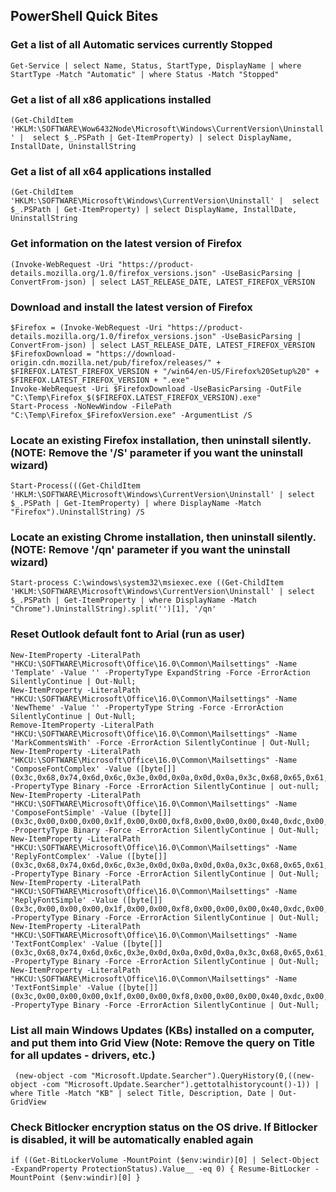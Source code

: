 ## PowerShell Quick Bites

### Get a list of all Automatic services currently Stopped
```Get-Service | select Name, Status, StartType, DisplayName | where StartType -Match "Automatic" | where Status -Match "Stopped"```

### Get a list of all x86 applications installed
```(Get-ChildItem 'HKLM:\SOFTWARE\Wow6432Node\Microsoft\Windows\CurrentVersion\Uninstall' |  select $_.PSPath | Get-ItemProperty) | select DisplayName, InstallDate, UninstallString```

### Get a list of all x64 applications installed
```(Get-ChildItem 'HKLM:\SOFTWARE\Microsoft\Windows\CurrentVersion\Uninstall' |  select $_.PSPath | Get-ItemProperty) | select DisplayName, InstallDate, UninstallString```

### Get information on the latest version of Firefox
```(Invoke-WebRequest -Uri "https://product-details.mozilla.org/1.0/firefox_versions.json" -UseBasicParsing | ConvertFrom-json) | select LAST_RELEASE_DATE, LATEST_FIREFOX_VERSION```

### Download and install the latest version of Firefox
```New-Item -ItemType Directory -Path C:\Temp -Force | Out-Null
$Firefox = (Invoke-WebRequest -Uri "https://product-details.mozilla.org/1.0/firefox_versions.json" -UseBasicParsing | ConvertFrom-json) | select LAST_RELEASE_DATE, LATEST_FIREFOX_VERSION
$FirefoxDownload = "https://download-origin.cdn.mozilla.net/pub/firefox/releases/" + $FIREFOX.LATEST_FIREFOX_VERSION + "/win64/en-US/Firefox%20Setup%20" + $FIREFOX.LATEST_FIREFOX_VERSION + ".exe"
Invoke-WebRequest -Uri $FirefoxDownload -UseBasicParsing -OutFile "C:\Temp\Firefox_$($FIREFOX.LATEST_FIREFOX_VERSION).exe"
Start-Process -NoNewWindow -FilePath "C:\Temp\Firefox_$FirefoxVersion.exe" -ArgumentList /S
```
### Locate an existing Firefox installation, then uninstall silently. (NOTE: Remove the '/S' parameter if you want the uninstall wizard)
```Start-Process(((Get-ChildItem 'HKLM:\SOFTWARE\Microsoft\Windows\CurrentVersion\Uninstall' | select $_.PSPath | Get-ItemProperty) | where DisplayName -Match "Firefox").UninstallString) /S```

### Locate an existing Chrome installation, then uninstall silently. (NOTE: Remove '/qn' parameter if you want the uninstall wizard)
```Start-process C:\windows\system32\msiexec.exe ((Get-ChildItem 'HKLM:\SOFTWARE\Microsoft\Windows\CurrentVersion\Uninstall' | select $_.PSPath | Get-ItemProperty | where DisplayName -Match "Chrome").UninstallString).split('')[1], '/qn'```

### Reset Outlook default font to Arial (run as user)
```if((Test-Path -LiteralPath "HKCU:\SOFTWARE\Microsoft\Office\16.0\Common\MailSettings") -ne $true) {  New-Item "HKCU:\SOFTWARE\Microsoft\Office\16.0\Common\MailSettings" -force -ErrorAction SilentlyContinue | Out-Null }
New-ItemProperty -LiteralPath "HKCU:\SOFTWARE\Microsoft\Office\16.0\Common\Mailsettings" -Name 'Template' -Value '' -PropertyType ExpandString -Force -ErrorAction SilentlyContinue | Out-Null;
New-ItemProperty -LiteralPath "HKCU:\SOFTWARE\Microsoft\Office\16.0\Common\Mailsettings" -Name 'NewTheme' -Value '' -PropertyType String -Force -ErrorAction SilentlyContinue | Out-Null;
Remove-ItemProperty -LiteralPath "HKCU:\SOFTWARE\Microsoft\Office\16.0\Common\Mailsettings" -Name 'MarkCommentsWith' -Force -ErrorAction SilentlyContinue | Out-Null;
New-ItemProperty -LiteralPath "HKCU:\SOFTWARE\Microsoft\Office\16.0\Common\Mailsettings" -Name 'ComposeFontComplex' -Value ([byte[]](0x3c,0x68,0x74,0x6d,0x6c,0x3e,0x0d,0x0a,0x0d,0x0a,0x3c,0x68,0x65,0x61,0x64,0x3e,0x0d,0x0a,0x3c,0x73,0x74,0x79,0x6c,0x65,0x3e,0x0d,0x0a,0x0d,0x0a,0x20,0x2f,0x2a,0x20,0x53,0x74,0x79,0x6c,0x65,0x20,0x44,0x65,0x66,0x69,0x6e,0x69,0x74,0x69,0x6f,0x6e,0x73,0x20,0x2a,0x2f,0x0d,0x0a,0x20,0x73,0x70,0x61,0x6e,0x2e,0x50,0x65,0x72,0x73,0x6f,0x6e,0x61,0x6c,0x43,0x6f,0x6d,0x70,0x6f,0x73,0x65,0x53,0x74,0x79,0x6c,0x65,0x0d,0x0a,0x09,0x7b,0x6d,0x73,0x6f,0x2d,0x73,0x74,0x79,0x6c,0x65,0x2d,0x6e,0x61,0x6d,0x65,0x3a,0x22,0x50,0x65,0x72,0x73,0x6f,0x6e,0x61,0x6c,0x20,0x43,0x6f,0x6d,0x70,0x6f,0x73,0x65,0x20,0x53,0x74,0x79,0x6c,0x65,0x22,0x3b,0x0d,0x0a,0x09,0x6d,0x73,0x6f,0x2d,0x73,0x74,0x79,0x6c,0x65,0x2d,0x74,0x79,0x70,0x65,0x3a,0x70,0x65,0x72,0x73,0x6f,0x6e,0x61,0x6c,0x2d,0x63,0x6f,0x6d,0x70,0x6f,0x73,0x65,0x3b,0x0d,0x0a,0x09,0x6d,0x73,0x6f,0x2d,0x73,0x74,0x79,0x6c,0x65,0x2d,0x6e,0x6f,0x73,0x68,0x6f,0x77,0x3a,0x79,0x65,0x73,0x3b,0x0d,0x0a,0x09,0x6d,0x73,0x6f,0x2d,0x73,0x74,0x79,0x6c,0x65,0x2d,0x75,0x6e,0x68,0x69,0x64,0x65,0x3a,0x6e,0x6f,0x3b,0x0d,0x0a,0x09,0x6d,0x73,0x6f,0x2d,0x61,0x6e,0x73,0x69,0x2d,0x66,0x6f,0x6e,0x74,0x2d,0x73,0x69,0x7a,0x65,0x3a,0x31,0x31,0x2e,0x30,0x70,0x74,0x3b,0x0d,0x0a,0x09,0x6d,0x73,0x6f,0x2d,0x62,0x69,0x64,0x69,0x2d,0x66,0x6f,0x6e,0x74,0x2d,0x73,0x69,0x7a,0x65,0x3a,0x31,0x31,0x2e,0x30,0x70,0x74,0x3b,0x0d,0x0a,0x09,0x66,0x6f,0x6e,0x74,0x2d,0x66,0x61,0x6d,0x69,0x6c,0x79,0x3a,0x22,0x41,0x72,0x69,0x61,0x6c,0x22,0x2c,0x73,0x61,0x6e,0x73,0x2d,0x73,0x65,0x72,0x69,0x66,0x3b,0x0d,0x0a,0x09,0x6d,0x73,0x6f,0x2d,0x61,0x73,0x63,0x69,0x69,0x2d,0x66,0x6f,0x6e,0x74,0x2d,0x66,0x61,0x6d,0x69,0x6c,0x79,0x3a,0x41,0x72,0x69,0x61,0x6c,0x3b,0x0d,0x0a,0x09,0x6d,0x73,0x6f,0x2d,0x68,0x61,0x6e,0x73,0x69,0x2d,0x66,0x6f,0x6e,0x74,0x2d,0x66,0x61,0x6d,0x69,0x6c,0x79,0x3a,0x41,0x72,0x69,0x61,0x6c,0x3b,0x0d,0x0a,0x09,0x6d,0x73,0x6f,0x2d,0x62,0x69,0x64,0x69,0x2d,0x66,0x6f,0x6e,0x74,0x2d,0x66,0x61,0x6d,0x69,0x6c,0x79,0x3a,0x22,0x54,0x69,0x6d,0x65,0x73,0x20,0x4e,0x65,0x77,0x20,0x52,0x6f,0x6d,0x61,0x6e,0x22,0x3b,0x0d,0x0a,0x09,0x6d,0x73,0x6f,0x2d,0x62,0x69,0x64,0x69,0x2d,0x74,0x68,0x65,0x6d,0x65,0x2d,0x66,0x6f,0x6e,0x74,0x3a,0x6d,0x69,0x6e,0x6f,0x72,0x2d,0x62,0x69,0x64,0x69,0x3b,0x0d,0x0a,0x09,0x63,0x6f,0x6c,0x6f,0x72,0x3a,0x77,0x69,0x6e,0x64,0x6f,0x77,0x74,0x65,0x78,0x74,0x3b,0x7d,0x0d,0x0a,0x2d,0x2d,0x3e,0x0d,0x0a,0x3c,0x2f,0x73,0x74,0x79,0x6c,0x65,0x3e,0x0d,0x0a,0x3c,0x2f,0x68,0x65,0x61,0x64,0x3e,0x0d,0x0a,0x0d,0x0a,0x3c,0x2f,0x68,0x74,0x6d,0x6c,0x3e,0x0d,0x0a)) -PropertyType Binary -Force -ErrorAction SilentlyContinue | out-null;
New-ItemProperty -LiteralPath "HKCU:\SOFTWARE\Microsoft\Office\16.0\Common\Mailsettings" -Name 'ComposeFontSimple' -Value ([byte[]](0x3c,0x00,0x00,0x00,0x1f,0x00,0x00,0xf8,0x00,0x00,0x00,0x40,0xdc,0x00,0x00,0x00,0x00,0x00,0x00,0x00,0x00,0x00,0x00,0xff,0x00,0x22,0x41,0x72,0x69,0x61,0x6c,0x00,0x00,0x00,0x00,0x00,0x00,0x00,0x00,0x00,0x00,0x00,0x00,0x00,0x00,0x00,0x00,0x00,0x00,0x00,0x00,0x00,0x00,0x00,0x00,0x00,0x00,0x00,0x00,0x00)) -PropertyType Binary -Force -ErrorAction SilentlyContinue | Out-Null;
New-ItemProperty -LiteralPath "HKCU:\SOFTWARE\Microsoft\Office\16.0\Common\Mailsettings" -Name 'ReplyFontComplex' -Value ([byte[]](0x3c,0x68,0x74,0x6d,0x6c,0x3e,0x0d,0x0a,0x0d,0x0a,0x3c,0x68,0x65,0x61,0x64,0x3e,0x0d,0x0a,0x3c,0x73,0x74,0x79,0x6c,0x65,0x3e,0x0d,0x0a,0x0d,0x0a,0x20,0x2f,0x2a,0x20,0x53,0x74,0x79,0x6c,0x65,0x20,0x44,0x65,0x66,0x69,0x6e,0x69,0x74,0x69,0x6f,0x6e,0x73,0x20,0x2a,0x2f,0x0d,0x0a,0x20,0x73,0x70,0x61,0x6e,0x2e,0x50,0x65,0x72,0x73,0x6f,0x6e,0x61,0x6c,0x52,0x65,0x70,0x6c,0x79,0x53,0x74,0x79,0x6c,0x65,0x0d,0x0a,0x09,0x7b,0x6d,0x73,0x6f,0x2d,0x73,0x74,0x79,0x6c,0x65,0x2d,0x6e,0x61,0x6d,0x65,0x3a,0x22,0x50,0x65,0x72,0x73,0x6f,0x6e,0x61,0x6c,0x20,0x52,0x65,0x70,0x6c,0x79,0x20,0x53,0x74,0x79,0x6c,0x65,0x22,0x3b,0x0d,0x0a,0x09,0x6d,0x73,0x6f,0x2d,0x73,0x74,0x79,0x6c,0x65,0x2d,0x74,0x79,0x70,0x65,0x3a,0x70,0x65,0x72,0x73,0x6f,0x6e,0x61,0x6c,0x2d,0x72,0x65,0x70,0x6c,0x79,0x3b,0x0d,0x0a,0x09,0x6d,0x73,0x6f,0x2d,0x73,0x74,0x79,0x6c,0x65,0x2d,0x6e,0x6f,0x73,0x68,0x6f,0x77,0x3a,0x79,0x65,0x73,0x3b,0x0d,0x0a,0x09,0x6d,0x73,0x6f,0x2d,0x73,0x74,0x79,0x6c,0x65,0x2d,0x75,0x6e,0x68,0x69,0x64,0x65,0x3a,0x6e,0x6f,0x3b,0x0d,0x0a,0x09,0x6d,0x73,0x6f,0x2d,0x61,0x6e,0x73,0x69,0x2d,0x66,0x6f,0x6e,0x74,0x2d,0x73,0x69,0x7a,0x65,0x3a,0x31,0x31,0x2e,0x30,0x70,0x74,0x3b,0x0d,0x0a,0x09,0x6d,0x73,0x6f,0x2d,0x62,0x69,0x64,0x69,0x2d,0x66,0x6f,0x6e,0x74,0x2d,0x73,0x69,0x7a,0x65,0x3a,0x31,0x31,0x2e,0x30,0x70,0x74,0x3b,0x0d,0x0a,0x09,0x66,0x6f,0x6e,0x74,0x2d,0x66,0x61,0x6d,0x69,0x6c,0x79,0x3a,0x22,0x41,0x72,0x69,0x61,0x6c,0x22,0x2c,0x73,0x61,0x6e,0x73,0x2d,0x73,0x65,0x72,0x69,0x66,0x3b,0x0d,0x0a,0x09,0x6d,0x73,0x6f,0x2d,0x61,0x73,0x63,0x69,0x69,0x2d,0x66,0x6f,0x6e,0x74,0x2d,0x66,0x61,0x6d,0x69,0x6c,0x79,0x3a,0x41,0x72,0x69,0x61,0x6c,0x3b,0x0d,0x0a,0x09,0x6d,0x73,0x6f,0x2d,0x68,0x61,0x6e,0x73,0x69,0x2d,0x66,0x6f,0x6e,0x74,0x2d,0x66,0x61,0x6d,0x69,0x6c,0x79,0x3a,0x41,0x72,0x69,0x61,0x6c,0x3b,0x0d,0x0a,0x09,0x6d,0x73,0x6f,0x2d,0x62,0x69,0x64,0x69,0x2d,0x66,0x6f,0x6e,0x74,0x2d,0x66,0x61,0x6d,0x69,0x6c,0x79,0x3a,0x22,0x54,0x69,0x6d,0x65,0x73,0x20,0x4e,0x65,0x77,0x20,0x52,0x6f,0x6d,0x61,0x6e,0x22,0x3b,0x0d,0x0a,0x09,0x6d,0x73,0x6f,0x2d,0x62,0x69,0x64,0x69,0x2d,0x74,0x68,0x65,0x6d,0x65,0x2d,0x66,0x6f,0x6e,0x74,0x3a,0x6d,0x69,0x6e,0x6f,0x72,0x2d,0x62,0x69,0x64,0x69,0x3b,0x0d,0x0a,0x09,0x63,0x6f,0x6c,0x6f,0x72,0x3a,0x77,0x69,0x6e,0x64,0x6f,0x77,0x74,0x65,0x78,0x74,0x3b,0x7d,0x0d,0x0a,0x2d,0x2d,0x3e,0x0d,0x0a,0x3c,0x2f,0x73,0x74,0x79,0x6c,0x65,0x3e,0x0d,0x0a,0x3c,0x2f,0x68,0x65,0x61,0x64,0x3e,0x0d,0x0a,0x0d,0x0a,0x3c,0x2f,0x68,0x74,0x6d,0x6c,0x3e,0x0d,0x0a)) -PropertyType Binary -Force -ErrorAction SilentlyContinue | Out-Null;
New-ItemProperty -LiteralPath "HKCU:\SOFTWARE\Microsoft\Office\16.0\Common\Mailsettings" -Name 'ReplyFontSimple' -Value ([byte[]](0x3c,0x00,0x00,0x00,0x1f,0x00,0x00,0xf8,0x00,0x00,0x00,0x40,0xdc,0x00,0x00,0x00,0x00,0x00,0x00,0x00,0x00,0x00,0x00,0xff,0x00,0x22,0x41,0x72,0x69,0x61,0x6c,0x00,0x00,0x00,0x00,0x00,0x00,0x00,0x00,0x00,0x00,0x00,0x00,0x00,0x00,0x00,0x00,0x00,0x00,0x00,0x00,0x00,0x00,0x00,0x00,0x00,0x00,0x00,0x00,0x00)) -PropertyType Binary -Force -ErrorAction SilentlyContinue | Out-Null;
New-ItemProperty -LiteralPath "HKCU:\SOFTWARE\Microsoft\Office\16.0\Common\Mailsettings" -Name 'TextFontComplex' -Value ([byte[]](0x3c,0x68,0x74,0x6d,0x6c,0x3e,0x0d,0x0a,0x0d,0x0a,0x3c,0x68,0x65,0x61,0x64,0x3e,0x0d,0x0a,0x3c,0x73,0x74,0x79,0x6c,0x65,0x3e,0x0d,0x0a,0x0d,0x0a,0x20,0x2f,0x2a,0x20,0x53,0x74,0x79,0x6c,0x65,0x20,0x44,0x65,0x66,0x69,0x6e,0x69,0x74,0x69,0x6f,0x6e,0x73,0x20,0x2a,0x2f,0x0d,0x0a,0x20,0x70,0x2e,0x4d,0x73,0x6f,0x50,0x6c,0x61,0x69,0x6e,0x54,0x65,0x78,0x74,0x2c,0x20,0x6c,0x69,0x2e,0x4d,0x73,0x6f,0x50,0x6c,0x61,0x69,0x6e,0x54,0x65,0x78,0x74,0x2c,0x20,0x64,0x69,0x76,0x2e,0x4d,0x73,0x6f,0x50,0x6c,0x61,0x69,0x6e,0x54,0x65,0x78,0x74,0x0d,0x0a,0x09,0x7b,0x6d,0x73,0x6f,0x2d,0x73,0x74,0x79,0x6c,0x65,0x2d,0x6e,0x6f,0x73,0x68,0x6f,0x77,0x3a,0x79,0x65,0x73,0x3b,0x0d,0x0a,0x09,0x6d,0x73,0x6f,0x2d,0x73,0x74,0x79,0x6c,0x65,0x2d,0x70,0x72,0x69,0x6f,0x72,0x69,0x74,0x79,0x3a,0x39,0x39,0x3b,0x0d,0x0a,0x09,0x6d,0x73,0x6f,0x2d,0x73,0x74,0x79,0x6c,0x65,0x2d,0x6c,0x69,0x6e,0x6b,0x3a,0x22,0x50,0x6c,0x61,0x69,0x6e,0x20,0x54,0x65,0x78,0x74,0x20,0x43,0x68,0x61,0x72,0x22,0x3b,0x0d,0x0a,0x09,0x6d,0x61,0x72,0x67,0x69,0x6e,0x3a,0x30,0x69,0x6e,0x3b,0x0d,0x0a,0x09,0x6d,0x73,0x6f,0x2d,0x70,0x61,0x67,0x69,0x6e,0x61,0x74,0x69,0x6f,0x6e,0x3a,0x77,0x69,0x64,0x6f,0x77,0x2d,0x6f,0x72,0x70,0x68,0x61,0x6e,0x3b,0x0d,0x0a,0x09,0x66,0x6f,0x6e,0x74,0x2d,0x73,0x69,0x7a,0x65,0x3a,0x31,0x31,0x2e,0x30,0x70,0x74,0x3b,0x0d,0x0a,0x09,0x6d,0x73,0x6f,0x2d,0x62,0x69,0x64,0x69,0x2d,0x66,0x6f,0x6e,0x74,0x2d,0x73,0x69,0x7a,0x65,0x3a,0x31,0x30,0x2e,0x35,0x70,0x74,0x3b,0x0d,0x0a,0x09,0x66,0x6f,0x6e,0x74,0x2d,0x66,0x61,0x6d,0x69,0x6c,0x79,0x3a,0x22,0x41,0x72,0x69,0x61,0x6c,0x22,0x2c,0x73,0x61,0x6e,0x73,0x2d,0x73,0x65,0x72,0x69,0x66,0x3b,0x0d,0x0a,0x09,0x6d,0x73,0x6f,0x2d,0x66,0x61,0x72,0x65,0x61,0x73,0x74,0x2d,0x66,0x6f,0x6e,0x74,0x2d,0x66,0x61,0x6d,0x69,0x6c,0x79,0x3a,0x43,0x61,0x6c,0x69,0x62,0x72,0x69,0x3b,0x0d,0x0a,0x09,0x6d,0x73,0x6f,0x2d,0x66,0x61,0x72,0x65,0x61,0x73,0x74,0x2d,0x74,0x68,0x65,0x6d,0x65,0x2d,0x66,0x6f,0x6e,0x74,0x3a,0x6d,0x69,0x6e,0x6f,0x72,0x2d,0x6c,0x61,0x74,0x69,0x6e,0x3b,0x0d,0x0a,0x09,0x6d,0x73,0x6f,0x2d,0x62,0x69,0x64,0x69,0x2d,0x66,0x6f,0x6e,0x74,0x2d,0x66,0x61,0x6d,0x69,0x6c,0x79,0x3a,0x22,0x54,0x69,0x6d,0x65,0x73,0x20,0x4e,0x65,0x77,0x20,0x52,0x6f,0x6d,0x61,0x6e,0x22,0x3b,0x0d,0x0a,0x09,0x6d,0x73,0x6f,0x2d,0x62,0x69,0x64,0x69,0x2d,0x74,0x68,0x65,0x6d,0x65,0x2d,0x66,0x6f,0x6e,0x74,0x3a,0x6d,0x69,0x6e,0x6f,0x72,0x2d,0x62,0x69,0x64,0x69,0x3b,0x7d,0x0d,0x0a,0x2d,0x2d,0x3e,0x0d,0x0a,0x3c,0x2f,0x73,0x74,0x79,0x6c,0x65,0x3e,0x0d,0x0a,0x3c,0x2f,0x68,0x65,0x61,0x64,0x3e,0x0d,0x0a,0x0d,0x0a,0x3c,0x2f,0x68,0x74,0x6d,0x6c,0x3e,0x0d,0x0a)) -PropertyType Binary -Force -ErrorAction SilentlyContinue | Out-Null;
New-ItemProperty -LiteralPath "HKCU:\SOFTWARE\Microsoft\Office\16.0\Common\Mailsettings" -Name 'TextFontSimple' -Value ([byte[]](0x3c,0x00,0x00,0x00,0x1f,0x00,0x00,0xf8,0x00,0x00,0x00,0x40,0xdc,0x00,0x00,0x00,0x00,0x00,0x00,0x00,0x00,0x00,0x00,0xff,0x00,0x22,0x41,0x72,0x69,0x61,0x6c,0x00,0x00,0x00,0x00,0x00,0x00,0x00,0x00,0x00,0x00,0x00,0x00,0x00,0x00,0x00,0x00,0x00,0x00,0x00,0x00,0x00,0x00,0x00,0x00,0x00,0x00,0x00,0x00,0x00)) -PropertyType Binary -Force -ErrorAction SilentlyContinue | Out-Null;
```

### List all main Windows Updates (KBs) installed on a computer, and put them into Grid View (Note: Remove the query on Title for all updates - drivers, etc.)
``` (new-object -com "Microsoft.Update.Searcher").QueryHistory(0,((new-object -com "Microsoft.Update.Searcher").gettotalhistorycount()-1)) | where Title -Match "KB" | select Title, Description, Date | Out-GridView```

### Check Bitlocker encryption status on the OS drive. If Bitlocker is disabled, it will be automatically enabled again
```if ((Get-BitLockerVolume -MountPoint ($env:windir)[0] | Select-Object -ExpandProperty ProtectionStatus).Value__ -eq 0) { Resume-BitLocker -MountPoint ($env:windir)[0] }```
